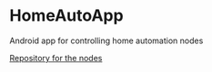 # HomeAutoApp
Android app for controlling home automation nodes

[Repository for the nodes](https://github.com/zacrogers/HomeAutomation)

